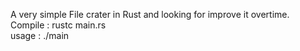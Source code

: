 A very simple File crater in Rust and looking for improve it overtime.<br>
Compile : rustc main.rs<br>
usage : ./main <filename>
